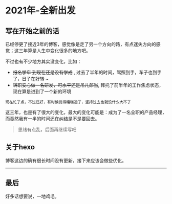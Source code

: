 # 2021年-全新出发


## 写在开始之前的话

已经停更了接近3年的博客，感觉像是走了另一个方向的路，有点迷失方向的感觉；这三年算是人生中变化很多的地方吧。

不过也有不少地方其实没变化，比如：

- ~~报名学车 到现在还是没有学成~~ , 过去了半年的时间，驾照到手，车子也到手了，日子在好转 ~
- ~~转职安心做一名研发，可水平还是吊儿郎当~~, 拜托了前半年的工作焦虑状态，现在算是进到了一个新的环境

`现在忙了点，不过还好，有时候觉得糟糕透了，坚持过去也就没什么大不了`


这三年，也是有了很大的变化，最大的变化可能是：成为了一名全职的产品经理，而竟然我有一半的时间还在纠结是不是要回去。

> 思绪有点乱，后面再继续写吧

## 关于hexo

博客这边的确有很长时间没有更新，接下来应该会做些优化。


---

## 最后

好多话想要说，一地鸡毛。

